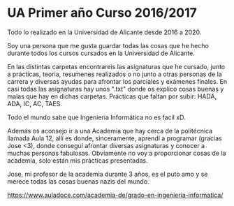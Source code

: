 # UA Primer año Curso 2016/2017
Todo lo realizado en la Universidad de Alicante desde 2016 a 2020.

Soy una persona que me gusta guardar todas las cosas que he hecho durante todos los cursos cursados en la Universidad de Alicante.

En las distintas carpetas encontrareis las asignaturas que he cursado, junto a prácticas, teoria, resumenes realizados o no junto a otras personas de la carrera y diversas ayudas para afrontar los parciales y exámenes finales.
En casi todas las asignaturas hay unos ".txt" donde os explico cosas buenas y malas que hay en dichas carpetas.
Prácticas que faltan por subir: HADA, ADA, IC, AC, TAES.

Todo el mundo sabe que Ingenieria Informática no es facil xD.

Además os aconsejo ir a una Academia que hay cerca de la politécnica llamada Aula 12, allí es donde, sinceramente, aprendí a programar (gracias Jose <3), donde conseguí afrontar diversas asignaturas y conocer a muchas personas fabulosas.
Obviamente no voy a proporcionar cosas de la academia, solo están mis prácticas presentadas.

Jose, mi profesor de la academia durante 3 años, es el puto amo y se merece todas las cosas buenas nazis del mundo.

https://www.auladoce.com/academia-de/grado-en-ingenieria-informatica/

